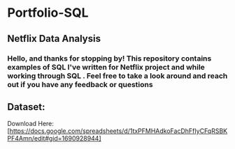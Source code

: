 # Portfolio-SQL
## Netflix Data Analysis
### Hello, and thanks for stopping by! This repository contains examples of SQL I've written for Netflix  project and while working through SQL . Feel free to take a look around and reach out if you have any feedback or questions
## Dataset:
Download Here:[https://docs.google.com/spreadsheets/d/1txPFMHAdkoFacDhFfIyCFqRSBKPF4Amn/edit#gid=1690928944]

    



